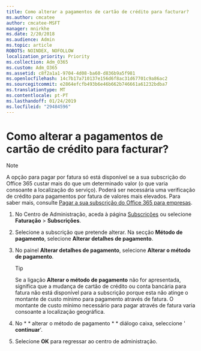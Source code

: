 ```yaml
---
title: Como alterar a pagamentos de cartão de crédito para facturar?
ms.author: cmcatee
author: cmcatee-MSFT
manager: mnirkhe
ms.date: 2/20/2018
ms.audience: Admin
ms.topic: article
ROBOTS: NOINDEX, NOFOLLOW
localization_priority: Priority
ms.collection: Adm_O365
ms.custom: Adm_O365
ms.assetid: c8f2a1a1-9704-4d08-ba60-d836b9a5f981
ms.openlocfilehash: 14c7b17a710137e156d6f8ac31d67701c9a86ac2
ms.sourcegitcommit: e2864efcfb493b6e46b662b746661a61232bdba7
ms.translationtype: MT
ms.contentlocale: pt-PT
ms.lasthandoff: 01/24/2019
ms.locfileid: "29484596"
---
```

# <a name="how-do-i-change-from-credit-card-payments-to-invoice"></a>Como alterar a pagamentos de cartão de crédito para facturar?

> [!NOTE]
> A opção para pagar por fatura só está disponível se a sua subscrição do Office 365 custar mais do que um determinado valor (o que varia consoante a localização do serviço). Poderá ser necessária uma verificação de crédito para pagamentos por fatura de valores mais elevados. Para saber mais, consulte [Pagar a sua subscrição do Office 365 para empresas](https://support.office.com/article/734f4aab-df2d-4e9b-8cb1-691910bde216). 
  
1. No Centro de Administração, aceda à página [Subscrições](https://go.microsoft.com/fwlink/p/?linkid=842054) ou selecione **Faturação** \> **Subscrições**.
    
2. Selecione a subscrição que pretende alterar. Na secção **Método de pagamento**, selecione **Alterar detalhes de pagamento**.
    
3. No painel **Alterar detalhes de pagamento**, selecione **Alterar o método de pagamento**.
    
    > [!TIP]
    > Se a ligação **Alterar o método de pagamento** não for apresentada, significa que a mudança de cartão de crédito ou conta bancária para fatura não está disponível para a subscrição porque esta não atinge o montante de custo mínimo para pagamento através de fatura. O montante de custo mínimo necessário para pagar através de fatura varia consoante a localização geográfica. 
  
4. No * * alterar o método de pagamento * * diálogo caixa, seleccione ' **continuar**'.
    
5. Selecione **OK** para regressar ao centro de administração. 
    

